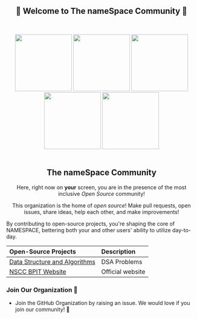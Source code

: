 <!-- First Panel (Social Icons) -->

<h2 align="center">
    🎉 Welcome to The nameSpace Community 🎉 
</h2> <br />
    <p align = "center">
    <a href="" /></a>
</p>

<div align="center">
    <a href="https://twitter.com/namespacecomm"><img src="https://img.shields.io/badge/twitter-NAMESPACE-black?logo=twitter&logoColor=blue&color=black" style="width: 150px;"/></a>
    <a href="https://www.linkedin.com/company/namespacecomm/"><img src="https://img.shields.io/badge/LinkedIn-NAMESPACE-blue?logo=linkedin&logoColor=blue&color=darkcyan" style="width: 150px;" /></a>
    <a href="https://instagram.com/namespacecomm"><img src="https://img.shields.io/badge/Instagram-NAMESPACE-red?logo=instagram&logoColor=red&color=red" style="width: 150px;" /></a>
    <a href="https://youtube.com/namespacecomm"><img src="https://img.shields.io/badge/YouTube-NAMESPACE-red?logo=youtube&logoColor=red&color=red" style="width: 150px;" /></a>
    <a href="https://discord.com/invite/namespacecomm"><img src="https://img.shields.io/badge/Discord-NAMESPACE-violet?logo=discord&logoColor=violet&color=violet" style="width: 150px;" /></a>
</div>


<br>

<div align="center">
    <h2> The nameSpace Community</h2>
    <p> Here, right now on <b>your</b> screen, you are in the presence of the most inclusive <i>Open Source</i> community!</p>
    <p>This organization is the home of <i>open source</i>! Make pull requests, open issues, share ideas, help each other, and make improvements!</p>
</div>  


By contributing to open-source projects, you're shaping the core of NAMESPACE, bettering both your and other users' ability to utilize day-to-day.

Open-Source Projects | Description |
:-- | :--
[Data Structure and Algorithms](https://github.com/NSCC-BPIT/Data-Structure-and-Algorithms) | DSA Problems |
[NSCC BPIT Website](https://github.com/NSCC-BPIT/NSCC-BPIT-Website) | Official website |

### Join Our Organization 🤝
<ul>
    <li> Join the GitHub Organization by raising an <a>issue</a>. We would love if you join our community! 🙌 </li>
</ul>
